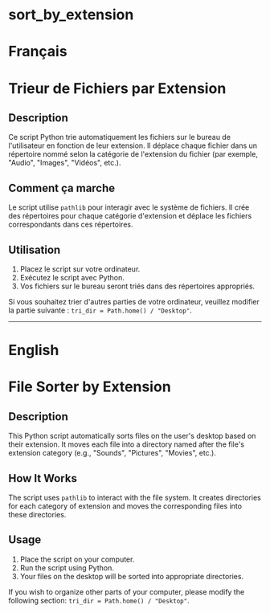 # sort_by_extension

# Français

# Trieur de Fichiers par Extension

## Description
Ce script Python trie automatiquement les fichiers sur le bureau de l'utilisateur en fonction de leur extension. Il déplace chaque fichier dans un répertoire nommé selon la catégorie de l'extension du fichier (par exemple, "Audio", "Images", "Vidéos", etc.).

## Comment ça marche
Le script utilise `pathlib` pour interagir avec le système de fichiers. Il crée des répertoires pour chaque catégorie d'extension et déplace les fichiers correspondants dans ces répertoires.

## Utilisation
1. Placez le script sur votre ordinateur.
2. Exécutez le script avec Python.
3. Vos fichiers sur le bureau seront triés dans des répertoires appropriés.

Si vous souhaitez trier d'autres parties de votre ordinateur, veuillez modifier la partie suivante : `tri_dir = Path.home() / "Desktop"`.

_____________________________________________________________________________________________________

# English

# File Sorter by Extension

## Description
This Python script automatically sorts files on the user's desktop based on their extension. It moves each file into a directory named after the file's extension category (e.g., "Sounds", "Pictures", "Movies", etc.).

## How It Works
The script uses `pathlib` to interact with the file system. It creates directories for each category of extension and moves the corresponding files into these directories.

## Usage
1. Place the script on your computer.
2. Run the script using Python.
3. Your files on the desktop will be sorted into appropriate directories.

If you wish to organize other parts of your computer, please modify the following section: `tri_dir = Path.home() / "Desktop"`.

